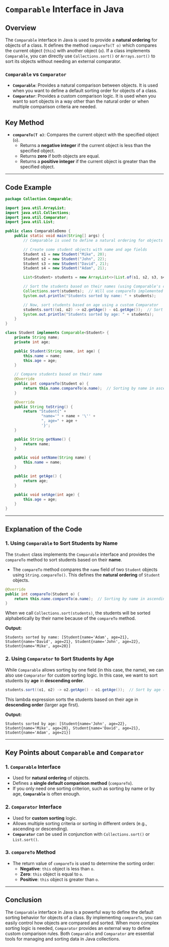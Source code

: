 # `Comparable` Interface in Java

## Overview

The `Comparable` interface in Java is used to provide a **natural ordering** for objects of a class. It defines the method `compareTo(T o)` which compares the current object (`this`) with another object (`o`). If a class implements `Comparable`, you can directly use `Collections.sort()` or `Arrays.sort()` to sort its objects without needing an external comparator.

### `Comparable` vs `Comparator`
- **`Comparable`**: Provides a natural comparison between objects. It is used when you want to define a default sorting order for objects of a class.
- **`Comparator`**: Provides a custom comparison logic. It is used when you want to sort objects in a way other than the natural order or when multiple comparison criteria are needed.

## Key Method
- **`compareTo(T o)`**: Compares the current object with the specified object (`o`).
  - Returns a **negative integer** if the current object is less than the specified object.
  - Returns **zero** if both objects are equal.
  - Returns a **positive integer** if the current object is greater than the specified object.

---

## Code Example

```java
package Collection.Comparable;

import java.util.ArrayList;
import java.util.Collections;
import java.util.Comparator;
import java.util.List;

public class ComparableDemo {
    public static void main(String[] args) {
        // Comparable is used to define a natural ordering for objects of a class

        // Create some student objects with name and age fields
        Student s1 = new Student("Mike", 20);
        Student s2 = new Student("John", 22);
        Student s3 = new Student("David", 21);
        Student s4 = new Student("Adam", 21);

        List<Student> students = new ArrayList<>(List.of(s1, s2, s3, s4));

        // Sort the students based on their names (using Comparable's compareTo method)
        Collections.sort(students);  // Will use compareTo implemented in Student class
        System.out.println("Students sorted by name: " + students);

        // Now, sort students based on age using a custom Comparator
        students.sort((o1, o2) -> o2.getAge() - o1.getAge());  // Sort by age (descending order)
        System.out.println("Students sorted by age: " + students);
    }
}

class Student implements Comparable<Student> {
    private String name;
    private int age;

    public Student(String name, int age) {
        this.name = name;
        this.age = age;
    }

    // Compare students based on their name
    @Override
    public int compareTo(Student o) {
        return this.name.compareTo(o.name);  // Sorting by name in ascending order
    }

    @Override
    public String toString() {
        return "Student{" +
                "name='" + name + '\'' +
                ", age=" + age +
                '}';
    }

    public String getName() {
        return name;
    }

    public void setName(String name) {
        this.name = name;
    }

    public int getAge() {
        return age;
    }

    public void setAge(int age) {
        this.age = age;
    }
}
```

---

## Explanation of the Code

### 1. **Using `Comparable` to Sort Students by Name**

The `Student` class implements the `Comparable` interface and provides the `compareTo` method to sort students based on their **name**.
- The `compareTo` method compares the `name` field of two `Student` objects using `String.compareTo()`. This defines the **natural ordering** of `Student` objects.

```java
@Override
public int compareTo(Student o) {
    return this.name.compareTo(o.name);  // Sorting by name in ascending order
}
```

When we call `Collections.sort(students)`, the students will be sorted alphabetically by their name because of the `compareTo` method.

**Output:**
```
Students sorted by name: [Student{name='Adam', age=21}, Student{name='David', age=21}, Student{name='John', age=22}, Student{name='Mike', age=20}]
```

### 2. **Using `Comparator` to Sort Students by Age**

While `Comparable` allows sorting by one field (in this case, the name), we can also use `Comparator` for custom sorting logic. In this case, we want to sort students by **age** in **descending order**.

```java
students.sort((o1, o2) -> o2.getAge() - o1.getAge());  // Sort by age (descending order)
```

This lambda expression sorts the students based on their age in **descending order** (larger age first).

**Output:**
```
Students sorted by age: [Student{name='John', age=22}, Student{name='Mike', age=20}, Student{name='David', age=21}, Student{name='Adam', age=21}]
```

---

## Key Points about `Comparable` and `Comparator`

### 1. **`Comparable` Interface**
- Used for **natural ordering** of objects.
- Defines a **single default comparison method** (`compareTo`).
- If you only need one sorting criterion, such as sorting by name or by age, **`Comparable`** is often enough.

### 2. **`Comparator` Interface**
- Used for **custom sorting** logic.
- Allows multiple sorting criteria or sorting in different orders (e.g., ascending or descending).
- **`Comparator`** can be used in conjunction with `Collections.sort()` or `List.sort()`.

### 3. **`compareTo` Method**
- The return value of `compareTo` is used to determine the sorting order:
  - **Negative**: `this` object is less than `o`.
  - **Zero**: `this` object is equal to `o`.
  - **Positive**: `this` object is greater than `o`.

---

## Conclusion

The `Comparable` interface in Java is a powerful way to define the default sorting behavior for objects of a class. By implementing `compareTo`, you can easily control how objects are compared and sorted. When more complex sorting logic is needed, `Comparator` provides an external way to define custom comparison rules. Both `Comparable` and `Comparator` are essential tools for managing and sorting data in Java collections.
